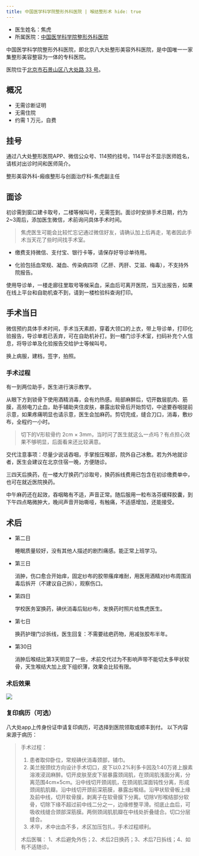 ```yaml
---
title: 中国医学科学院整形外科医院 | 喉结整形术 hide: true
---
```


- 医生姓名：焦虎
- 所属医院：[中国医学科学院整形外科医院](http://www.zhengxing.com.cn)

中国医学科学院整形外科医院，即北京八大处整形美容外科医院，是中国唯一一家集整形美容整容为一体的专科医院。

医院位于[北京市石景山区八大处路 33 号](https://amap.com/place/B000A8316D)。

## 概况

- 无需诊断证明
- 无需住院
- 约需 1 万元，自费

## 挂号

通过八大处整形医院APP、微信公众号、114预约挂号。114平台不显示医师姓名，请核对出诊时间和医师简介。

整形美容外科-瘢痕整形与创面治疗科-焦虎副主任

## 面诊

初诊需到窗口建卡取号，二楼等候叫号，无需签到。面诊时安排手术日期，约为2~3周后，添加医生微信，术前询问具体手术时间。

> 焦虎医生可能会比较忙忘记通过微信好友，请确认加上后再走，笔者因此手术当天花了些时间找手术室。

- 缴费支持微信、支付宝、银行卡等，请保存好导诊单待用。

- 化验包括血常规、凝血、传染病四项（乙肝、丙肝、艾滋、梅毒），不支持外院报告。

使用导诊单，一楼走廊往里取号等候采血，采血后可离开医院，当天出报告，如果在线上平台和自助机查不到，请到一楼检验科查询打印。

## 手术当日

微信预约具体手术时间，手术当天素颜，穿着大领口的上衣，带上导诊单，打印化验报告，导诊单若已丢弃，可在自助机补打。到一楼门诊手术室，扫码补充个人信息，将导诊单及化验报告交给护士等候叫号。

换上病服，建档，签字，拍照。

### 手术过程

有一到两位助手，医生进行演示教学。

从眼下方到锁骨下使用酒精消毒，会有灼热感。局部麻醉后，切开数层肌肉、筋膜，高频电刀止血，助手辅助夹住皮肤，暴露出软骨后开始剪切，中途要吞咽提前示意，如果疼痛明显也请示意，医生会加麻药。剪切完成，缝合刀口，消毒，敷纱布，全程约一小时。

> 切下的V形软骨约 2cm × 3mm，当时问了医生就这么一点吗？有点担心效果不够明显，后面看来还比较满意。

交代注意事项：尽量少说话吞咽，手掌按压喉部，院外自己冰敷。若为外地就诊者，医生会建议在北京住宿一晚，方便随诊。

三四天后换药，在一楼大厅换药门诊取号，换药拆线费用已包含在初诊缴费单中，也可在就近医院换药。

中午麻药还在起效，吞咽略有不适，声音正常。随后服用一粒布洛芬缓释胶囊，到下午四点略微肿大，晚间声音开始嘶哑，有触痛，不适感增加，还能接受。

## 术后

- 第二日

  睡眠质量较好，没有其他人描述的剧烈痛感。能正常上班学习。

- 第三日

  消肿，伤口愈合开始痒，固定纱布的胶带瘙痒难耐，用医用酒精对纱布周围消毒后拆开（不建议自己拆），观察伤口。

- 第四日

  学校医务室换药，碘伏消毒后贴纱布，发换药时照片给焦虎医生。

- 第七日

  换药护理门诊拆线，医生回复：不需要祛疤药物，用减张胶布半年。

- 第30日

  消肿后喉结比第3天明显了一些，术前交代过为不影响声带不能切太多甲状软骨，天生喉结大加上皮下组织薄，效果会比较有限。

### 术后效果

![](./post.png)

### 复印病历（可选）

八大处app上传身份证申请复印病历，可选择到医院领取或顺丰到付。 以下内容来源于病历：

> 手术过程：
> 
> 1. 患者取仰卧位，常规碘伏消毒颈部，铺巾。
> 2. 美兰按颈纹方向设计手术切口，皮下以0.2%利多卡因及1:40万肾上腺素溶液浸润麻醉。切开皮肤至皮下层暴露颈阔肌，在颈阔肌浅面分离，分离范围4cm×5cm。沿中线切开颈阔肌，在颈阔肌深面钝性分离，形成颈阔肌肌瓣。沿中线切开颈前深筋膜，暴露出喉结。沿甲状软骨板上缘及前中线，切开软骨膜，剥离子在软骨膜下分离。切除V形喉结部分软骨，切除下缘不超过前中线二分之一，边缘修整平滑。彻底止血后，可吸收线缝合颈部深筋膜。两侧颈阔肌肌瓣在中线处折叠缝合。切口分层缝合。
> 3. 术毕，术中出血不多，术区加压包扎，手术过程顺利。
> 
> 术后医嘱： 1、术后避免外伤；2、术后2日换药；3、术后7日拆线；4、如有不适随诊。
